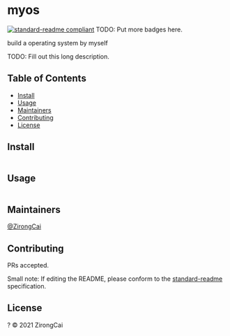 # myos

[![standard-readme compliant](https://img.shields.io/badge/standard--readme-OK-green.svg?style=flat-square)](https://github.com/RichardLitt/standard-readme)
TODO: Put more badges here.

build a operating system by myself

TODO: Fill out this long description.

## Table of Contents

- [Install](#install)
- [Usage](#usage)
- [Maintainers](#maintainers)
- [Contributing](#contributing)
- [License](#license)

## Install

```
```

## Usage

```
```

## Maintainers

[@ZirongCai](https://github.com/ZirongCai)

## Contributing

PRs accepted.

Small note: If editing the README, please conform to the [standard-readme](https://github.com/RichardLitt/standard-readme) specification.

## License

? © 2021 ZirongCai
